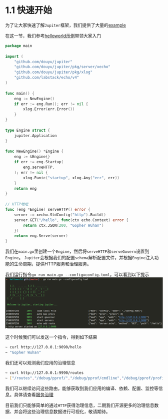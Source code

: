 # 1.1 快速开始

为了让大家快速了解``Jupiter``框架，我们提供了大量的[example](https://github.com/douyu/jupiter/tree/master/example)

在这一节，我们参考[helloworld示例](https://github.com/douyu/jupiter/tree/master/example/helloworld)带领大家入门
```go
package main

import (
	"github.com/douyu/jupiter"
	"github.com/douyu/jupiter/pkg/server/xecho"
	"github.com/douyu/jupiter/pkg/xlog"
	"github.com/labstack/echo/v4"
)

func main() {
	eng := NewEngine()
	if err := eng.Run(); err != nil {
		xlog.Error(err.Error())
	}
}

type Engine struct {
	jupiter.Application
}

func NewEngine() *Engine {
	eng := &Engine{}
	if err := eng.Startup(
		eng.serveHTTP,
	); err != nil {
		xlog.Panic("startup", xlog.Any("err", err))
	}
	return eng
}

// HTTP地址
func (eng *Engine) serveHTTP() error {
	server := xecho.StdConfig("http").Build()
	server.GET("/hello", func(ctx echo.Context) error {
		return ctx.JSON(200, "Gopher Wuhan")
	})
	return eng.Serve(server)
}
```

我们在``main.go``里创建一个``Engine``，然后将``serveHTTP``和``serveGovern``设置到``Engine``。
``Jupiter``会根据我们的配置``schema``解析配置文件，并根据``Engine``注入功能的生命周期，提供HTTP服务和治理服务。

我们运行指令``go run main.go --config=config.toml``，可以看到以下提示
![image](../static/jupiter/helloworld.png)

这个时候我们可以发送一个指令，得到如下结果
```bash
~ curl http://127.0.0.1:9090/hello
~ "Gopher Wuhan"
```

我们还可以观测我们应用的治理信息
```bash
~ curl http://127.0.0.1:9990/routes
~ ["/routes","/debug/pprof/","/debug/pprof/cmdline","/debug/pprof/profile","/debug/pprof/symbol","/debug/pprof/trace","/modInfo","/configs","/status/code/list","/metrics"]
```

我们可以继续访问这些路由，能够获取到我们应用的编译、依赖、配置、监控等信息。具体请查看[服务治理](../jupiter/5.1governintro.md)

目前我们只能够简单的通过``HTTP``获得治理信息，二期我们开源更多的治理信息数据、并会将这些治理信息数据进行可视化，敬请期待。


